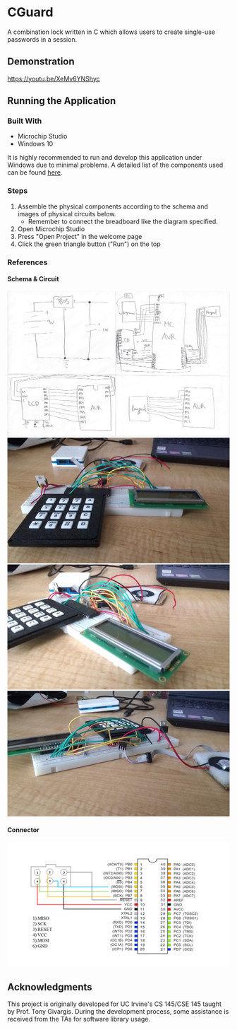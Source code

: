# CGuard
A combination lock written in C which allows users to create single-use passwords in a session. 

## Demonstration
https://youtu.be/XeMv6YNShyc

## Running the Application
### Built With
+ Microchip Studio
+ Windows 10

It is highly recommended to run and develop this application under Windows due to minimal problems. A detailed list of the components used can be found [here](https://www.ics.uci.edu/~givargis/courses/cs145/resources/Material.pdf).

### Steps
1. Assemble the physical components according to the schema and images of physical circuits below.
   + Remember to connect the breadboard like the diagram specified.
2. Open Microchip Studio
3. Press "Open Project" in the welcome page
4. Click the green triangle button ("Run") on the top

### References
#### Schema & Circuit
<img src="img/schema.jpg">
<br>
<img src="img/circuit-1.jpg">
<br>
<img src="img/circuit-2.jpg">
<br>
<img src="img/circuit-3.jpg">

#### Connector
<img src="img/connector.png">

## Acknowledgments
This project is originally developed for UC Irvine's CS 145/CSE 145 taught by Prof. Tony Givargis. During the development process, some assistance is received from the TAs for software library usage.
